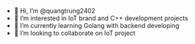 - 👋 Hi, I’m @quangtrung2402
- 👀 I’m interested in IoT brand and C++ development projects
- 🌱 I’m currently learning Golang with backend developing
- 💞️ I’m looking to collaborate on IoT project
<!---
- 📫 How to reach me 
--->
<!---
quangtrung2402/quangtrung2402 is a ✨ special ✨ repository because its `README.md` (this file) appears on your GitHub profile.
You can click the Preview link to take a look at your changes.
--->
